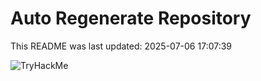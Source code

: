 # Auto Regenerate Repository

This README was last updated: 2025-07-06 17:07:39

 ![TryHackMe](https://tryhackme.com/badge/533634)